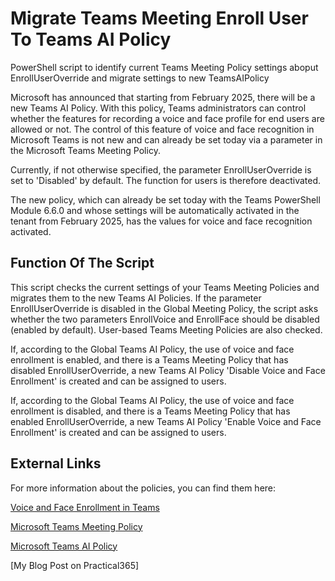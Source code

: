 # Migrate Teams Meeting Enroll User To Teams AI Policy
PowerShell script to identify current Teams Meeting Policy settings aboput EnrollUserOverride and migrate settings to new TeamsAIPolicy

Microsoft has announced that starting from February 2025, there will be a new Teams AI Policy.
With this policy, Teams administrators can control whether the features for recording a voice and face profile for end users are allowed or not.
The control of this feature of voice and face recognition in Microsoft Teams is not new and can already be set today via a parameter in the Microsoft Teams Meeting Policy.

Currently, if not otherwise specified, the parameter EnrollUserOverride is set to 'Disabled' by default.
The function for users is therefore deactivated.

The new policy, which can already be set today with the Teams PowerShell Module 6.6.0 and whose settings will be automatically activated in the tenant from February 2025, has the values for voice and face recognition activated.

## Function Of The Script
This script checks the current settings of your Teams Meeting Policies and migrates them to the new Teams AI Policies.
If the parameter EnrollUserOverride is disabled in the Global Meeting Policy, the script asks whether the two parameters EnrollVoice and EnrollFace should be disabled (enabled by default).
User-based Teams Meeting Policies are also checked.

If, according to the Global Teams AI Policy, the use of voice and face enrollment is enabled, and there is a Teams Meeting Policy that has disabled EnrollUserOverride, a new Teams AI Policy 'Disable Voice and Face Enrollment' is created and can be assigned to users.

If, according to the Global Teams AI Policy, the use of voice and face enrollment is disabled, and there is a Teams Meeting Policy that has enabled EnrollUserOverride, a new Teams AI Policy 'Enable Voice and Face Enrollment' is created and can be assigned to users.

## External Links
For more information about the policies, you can find them here:

[Voice and Face Enrollment in Teams](https://learn.microsoft.com/microsoftteams/rooms/voice-and-face-recognition?WT.mc_id=M365-MVP-5004286)

[Microsoft Teams Meeting Policy](https://learn.microsoft.com/powershell/module/teams/get-csteamsmeetingpolicy?view=teams-ps&WT.mc_id=M365-MVP-5004286)

[Microsoft Teams AI Policy](https://learn.microsoft.com/powershell/module/teams/get-csteamsaipolicy?view=teams-ps&WT.mc_id=M365-MVP-5004286)

[My Blog Post on Practical365]
